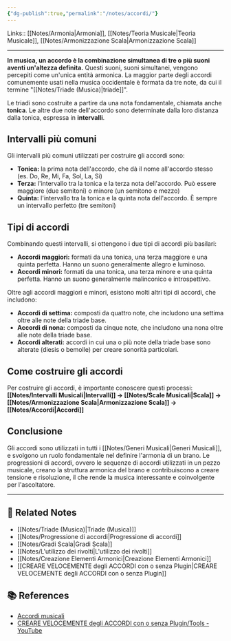 ```yaml
---
{"dg-publish":true,"permalink":"/notes/accordi/"}
---
```


Links:: [[Notes/Armonia\|Armonia]], [[Notes/Teoria Musicale\|Teoria Musicale]], [[Notes/Armonizzazione Scala\|Armonizzazione Scala]]

---
**In musica, un accordo è la combinazione simultanea di tre o più suoni aventi un'altezza definita.** Questi suoni, suoni simultanei, vengono percepiti come un'unica entità armonica. La maggior parte degli accordi comunemente usati nella musica occidentale è formata da tre note, da cui il termine "[[Notes/Triade (Musica)\|triade]]".

Le triadi sono costruite a partire da una nota fondamentale, chiamata anche **tonica**. Le altre due note dell'accordo sono determinate dalla loro distanza dalla tonica, espressa in **intervalli**.

## Intervalli più comuni

Gli intervalli più comuni utilizzati per costruire gli accordi sono:

- **Tonica:** la prima nota dell'accordo, che dà il nome all'accordo stesso (es. Do, Re, Mi, Fa, Sol, La, Si)
- **Terza:** l'intervallo tra la tonica e la terza nota dell'accordo. Può essere maggiore (due semitoni) o minore (un semitono e mezzo)
- **Quinta:** l'intervallo tra la tonica e la quinta nota dell'accordo. È sempre un intervallo perfetto (tre semitoni)

## Tipi di accordi

Combinando questi intervalli, si ottengono i due tipi di accordi più basilari:

- **Accordi maggiori:** formati da una tonica, una terza maggiore e una quinta perfetta. Hanno un suono generalmente allegro e luminoso.
- **Accordi minori:** formati da una tonica, una terza minore e una quinta perfetta. Hanno un suono generalmente malinconico e introspettivo.

Oltre agli accordi maggiori e minori, esistono molti altri tipi di accordi, che includono:

- **Accordi di settima:** composti da quattro note, che includono una settima oltre alle note della triade base.
- **Accordi di nona:** composti da cinque note, che includono una nona oltre alle note della triade base.
- **Accordi alterati:** accordi in cui una o più note della triade base sono alterate (diesis o bemolle) per creare sonorità particolari.


## Come costruire gli accordi

Per costruire gli accordi, è importante conoscere questi processi: **[[Notes/Intervalli Musicali\|Intervalli]] → [[Notes/Scale Musicali\|Scala]] → [[Notes/Armonizzazione Scala\|Armonizzazione Scala]] → [[Notes/Accordi\|Accordi]]**

## Conclusione

Gli accordi sono utilizzati in tutti i [[Notes/Generi Musicali\|Generi Musicali]], e svolgono un ruolo fondamentale nel definire l'armonia di un brano. Le progressioni di accordi, ovvero le sequenze di accordi utilizzati in un pezzo musicale, creano la struttura armonica del brano e contribuiscono a creare tensione e risoluzione, il che rende la musica interessante e coinvolgente per l'ascoltatore.








---

## 🔗 Related Notes

- [[Notes/Triade (Musica)\|Triade (Musica)]]
- [[Notes/Progressione di accordi\|Progressione di accordi]]
- [[Notes/Gradi Scala\|Gradi Scala]]
- [[Notes/L'utilizzo dei rivolti\|L'utilizzo dei rivolti]]
- [[Notes/Creazione Elementi Armonici\|Creazione Elementi Armonici]]
- [[CREARE VELOCEMENTE degli ACCORDI con o senza Plugin\|CREARE VELOCEMENTE degli ACCORDI con o senza Plugin]]


## 📚 References

- [Accordi musicali](https://it.wikipedia.org/wiki/Categoria:Accordi_musicali)
- [CREARE VELOCEMENTE degli ACCORDI con o senza Plugin/Tools - YouTube](https://youtu.be/5wHqmeDUGYA?si=KbII624-rP6Yhm1r)